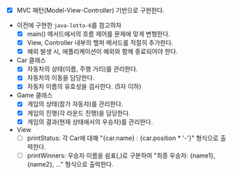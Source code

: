 - [x] MVC 패턴(Model-View-Controller) 기반으로 구현한다.
- 이전에 구현한 `java-lotto-6`를 참고하자
  - [x] main() 메서드에서의 흐름 제어를 문제에 맞게 변형한다.
  - [x] View, Controller 내부의 헬퍼 메서드를 적절히 추가한다.
  - [x] 예외 발생 시, 애플리케이션이 예외와 함께 종료되어야 한다.
- Car 클래스
  - [x] 자동차의 상태(이름, 주행 거리)를 관리한다.
  - [x] 자동차의 이동을 담당한다.
  - [x] 자동차 이름의 유효성을 검사한다. (5자 이하)
- Game 클래스
  - [x] 게임의 상태(참가 자동차)를 관리한다.
  - [x] 게임의 진행(각 라운드 진행)을 담당한다.
  - [x] 게임의 결과(현재 상태에서의 우승자)를 관리한다.
- View
  - [ ] printStatus: 각 Car에 대해 "{car.name} : {car.position * '-'}" 형식으로 출력한다.
  - [ ] printWinners: 우승자 이름을 쉼표(,)로 구분하여 "최종 우승자: {name1}, {name2}, ..." 형식으로 출력한다.